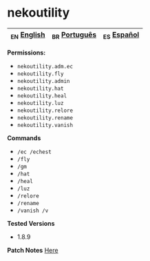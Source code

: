 # nekoutility

| <sub>EN</sub> [English](README.md) | <sub>BR</sub> [Português](br/README_BR.md) | <sub>ES</sub> [Español](es/README_ES.md) |
|--------------------------------------|--------------------------------------------|------------------------------------------|


**Permissions:**

- `nekoutility.adm.ec`
- `nekoutility.fly`
- `nekoutility.admin`
- `nekoutility.hat`
- `nekoutility.heal`
- `nekoutility.luz`
- `nekoutility.relore`
- `nekoutility.rename`
- `nekoutility.vanish`

**Commands**

- `/ec /echest`
- `/fly`
- `/gm`
- `/hat`
- `/heal`
- `/luz`
- `/relore`
- `/rename`
- `/vanish /v`

**Tested Versions**

- 1.8.9

**Patch Notes** [Here](patch_notes.md)